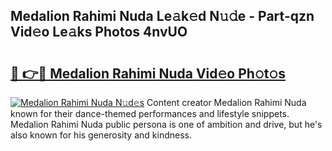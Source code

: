 ## Medalion Rahimi Nuda Le𝚊k𝚎d N𝚞𝚍e - Part-qzn Vid𝚎o Le𝚊ks Photos 4nvUO

# <h2><a href="http://fbfek8o.evod.top/?m=Medalion+Rahimi+Nuda">🔗 👉🔴 Medalion Rahimi Nuda Vid𝚎o Ph𝚘t𝚘s</a></h2>

[![Medalion Rahimi Nuda N𝚞d𝚎s](https://i.imgur.com/8V9OHl7.gif)](http://fbfek8o.evod.top/?m=Medalion+Rahimi+Nuda)
Content creator Medalion Rahimi Nuda known for their dance-themed performances and lifestyle snippets. Medalion Rahimi Nuda public persona is one of ambition and drive, but he's also known for his generosity and kindness. 
